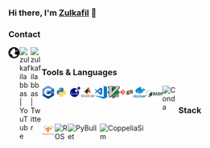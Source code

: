 <!--
I followed codeSTACKr's tutorial to create this readme. 
Video: https://www.youtube.com/watch?v=ECuqb5Tv9qI
Code: https://github.com/codeSTACKr/codeSTACKr
-->


### Hi there, I'm [Zulkafil][website] 👋

### Contact
[<img align="left" alt="zulkafilabbas.github.io/" width="22px" src="https://raw.githubusercontent.com/iconic/open-iconic/master/svg/globe.svg" />][website]
[<img align="left" alt="zulkafilabbas | YouTube" width="22px" src="https://cdn.jsdelivr.net/npm/simple-icons@v3/icons/youtube.svg" />][youtube]
[<img align="left" alt="zulkafilabbas | Twitter" width="22px" src="https://cdn.jsdelivr.net/npm/simple-icons@v3/icons/twitter.svg" />][twitter]

</br>

### Tools & Languages
[<img align="left" alt="C++" width="26px" src="https://raw.githubusercontent.com/github/explore/80688e429a7d4ef2fca1e82350fe8e3517d3494d/topics/cpp/cpp.png" />][website]
[<img align="left" alt="Python" width="26px" src="https://raw.githubusercontent.com/github/explore/80688e429a7d4ef2fca1e82350fe8e3517d3494d/topics/python/python.png" />][website]
[<img align="left" alt="Lua" width="26px" src="https://raw.githubusercontent.com/github/explore/80688e429a7d4ef2fca1e82350fe8e3517d3494d/topics/lua/lua.png" />][website]
[<img align="left" alt="MATLAB" width="26px" src="https://raw.githubusercontent.com/github/explore/80688e429a7d4ef2fca1e82350fe8e3517d3494d/topics/matlab/matlab.png" />][website]
[<img align="left" alt="Visual Studio Code" width="26px" src="https://raw.githubusercontent.com/github/explore/80688e429a7d4ef2fca1e82350fe8e3517d3494d/topics/visual-studio-code/visual-studio-code.png" />][website]
[<img align="left" alt="Vim" width="26px" src="https://raw.githubusercontent.com/github/explore/80688e429a7d4ef2fca1e82350fe8e3517d3494d/topics/vim/vim.png" />][website]
[<img align="left" alt="Git" width="26px" src="https://raw.githubusercontent.com/github/explore/80688e429a7d4ef2fca1e82350fe8e3517d3494d/topics/git/git.png" />][website]
[<img align="left" alt="Docker" width="26px" src="https://raw.githubusercontent.com/github/explore/80688e429a7d4ef2fca1e82350fe8e3517d3494d/topics/docker/docker.png" />][website]
[<img align="left" alt="Bash" width="32px" src="https://raw.githubusercontent.com/github/explore/80688e429a7d4ef2fca1e82350fe8e3517d3494d/topics/bash/bash.png" />][website]
[<img align="left" alt="Conda" width="32px" src="https://raw.githubusercontent.com/github/explore/80688e429a7d4ef2fca1e82350fe8e3517d3494d/topics/anaconda/anaconda.png" />][website]

</br>

### Stack
[<img align="left" alt="Tensorflow" width="26px" src="https://raw.githubusercontent.com/github/explore/80688e429a7d4ef2fca1e82350fe8e3517d3494d/topics/tensorflow/tensorflow.png" />][website]
[<img align="left" alt="ROS" width="26px" src="https://upload.wikimedia.org/wikipedia/commons/thumb/1/15/Robot_Operating_System_logo.svg/1200px-Robot_Operating_System_logo.svg.png" />][website]
[<img align="left" alt="PyBullet" width="64px" src="https://leggedrobotics.github.io/SimBenchmark/about/bullet-physics-logo.png" />][website]
[<img align="left" alt="CoppeliaSim" width="96px" src="https://www.coppeliarobotics.com/helpFiles/en/images/CoppeliaSim.png" />][website]

[website]: https://zulkafilabbas.github.io/
[youtube]: https://youtube.com/zulkafilabbas
[twitter]: https://twitter.com/zulkafilabbas
